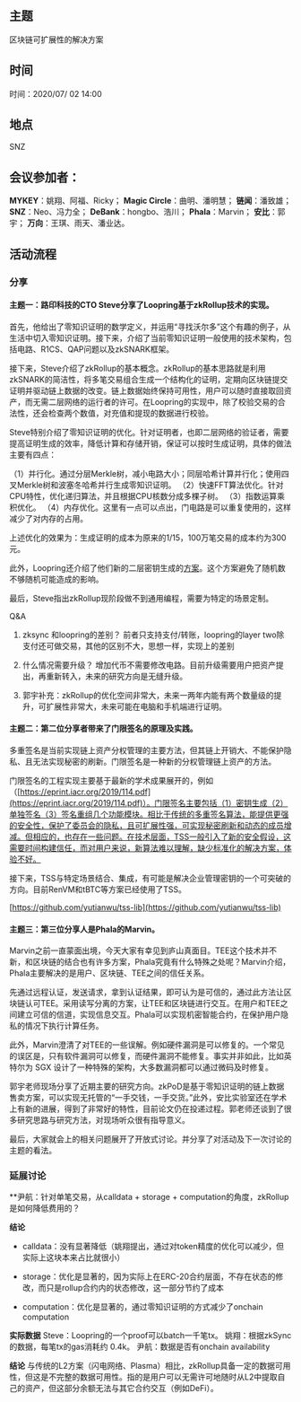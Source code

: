 ## 主题
区块链可扩展性的解决方案

## 时间
时间：2020/07/ 02 14:00

## 地点
SNZ

## 会议参加者：

**MYKEY**：姚翔、阿福、Ricky；
**Magic Circle**：曲明、潘明慧；
**链闻**：潘致雄；
**SNZ**：Neo、冯力全；
**DeBank**：hongbo、浩川；
**Phala**：Marvin；
**安比**：郭宇；
**万向**：王琪、雨天、潘业达。

## 活动流程

### 分享
#### 主题一：路印科技的CTO Steve分享了Loopring基于zkRollup技术的实现。

首先，他给出了零知识证明的数学定义，并运用“寻找沃尔多”这个有趣的例子，从生活中切入零知识证明。接下来，介绍了当前零知识证明一般使用的技术架构，包括电路、R1CS、QAP问题以及zkSNARK框架。

接下来，Steve介绍了zkRollup的基本概念。zkRollup的基本思路就是利用zkSNARK的简洁性，将多笔交易组合生成一个结构化的证明，定期向区块链提交证明并驱动链上数据的改变。链上数据始终保持可用性，用户可以随时直接取回资产，而无需二层网络的运行者的许可。在Loopring的实现中，除了校验交易的合法性，还会检查两个数值，对充值和提现的数据进行校验。

Steve特别介绍了零知识证明的优化。针对证明者，也即二层网络的验证者，需要提高证明生成的效率，降低计算和存储开销，保证可以按时生成证明，具体的做法主要有四点：

（1）并行化。通过分层Merkle树，减小电路大小；同层哈希计算并行化；使用四叉Merkle树和波塞冬哈希并行生成零知识证明。
（2）快速FFT算法优化。针对CPU特性，优化递归算法，并且根据CPU核数分成多棵子树。
（3）指数运算乘积优化。
（4）内存优化。这里有一点可以点出，门电路是可以重复使用的，这样减少了对内存的占用。

上述优化的效果为：生成证明的成本为原来的1/15，100万笔交易的成本约为300元。

此外，Loopring还介绍了他们新的二层密钥生成的[方案](https://blogs.loopring.org/new-approach-to-generating-layer-2-account-keys-cn/)。这个方案避免了随机数不够随机可能造成的影响。

最后，Steve指出zkRollup现阶段做不到通用编程，需要为特定的场景定制。

Q&A

1. zksync 和loopring的差别？
前者只支持支付/转账，loopring的layer two除支付还可做交易，其他的区别不大，思想一样，实现上的差别

2. 什么情况需要升级？
增加代币不需要修改电路。目前升级需要用户把资产提出，再重新转入，未来的研究方向是无缝升级。

3. 郭宇补充：zkRollup的优化空间非常大，未来一两年内能有两个数量级的提升，可扩展性非常大，未来可能在电脑和手机端进行证明。

#### 主题二：第二位分享者带来了门限签名的原理及实践。
多重签名是当前实现链上资产分权管理的主要方法，但其链上开销大、不能保护隐私、且无法实现秘密的刷新。门限签名是一种新的分权管理链上资产的方法。

门限签名的工程实现主要基于最新的学术成果展开的，例如（[https://eprint.iacr.org/2019/114.pdf](https://eprint.iacr.org/2019/114.pdf)）。门限签名主要包括（1）密钥生成（2）单独签名（3）签名重组几个功能模块。相比于传统的多重签名算法，能提供更强的安全性，保护了委员会的隐私，且可扩展性强，可实现秘密刷新和动态的成员增减。但相应的，也存在一些问题。在技术层面，TSS一般引入了新的安全假设，这需要时间构建信任，而对用户来说，新算法难以理解，缺少标准化的解决方案，体验不好。

接下来，TSS与特定场景结合、集成，有可能是解决企业管理密钥的一个可突破的方向。目前RenVM和tBTC等方案已经使用了TSS。

[https://github.com/yutianwu/tss-lib](https://github.com/yutianwu/tss-lib)

#### 主题三：第三位分享人是Phala的Marvin。
Marvin之前一直蒙面出境，今天大家有幸见到庐山真面目。TEE这个技术并不新，和区块链的结合也有许多方案，Phala究竟有什么特殊之处呢？Marvin介绍，Phala主要解决的是用户、区块链、TEE之间的信任关系。

先通过远程认证，发送请求，拿到认证结果，即可认为是可信的，通过此方法让区块链认可TEE。采用读写分离的方案，让TEE和区块链进行交互。在用户和TEE之间建立可信的信道，实现信息交互。Phala可以实现机密智能合约，在保护用户隐私的情况下执行计算任务。

此外，Marvin澄清了对TEE的一些误解。例如硬件漏洞是可以修复的。一个常见的误区是，只有软件漏洞可以修复，而硬件漏洞不能修复。事实并非如此，比如英特尔为 SGX 设计了一种特殊的架构，大多数漏洞都可以通过微码及时修复。

郭宇老师现场分享了近期主要的研究方向。zkPoD是基于零知识证明的链上数据售卖方案，可以实现无托管的“一手交钱，一手交货。”此外，安比实验室还在学术上有新的进展，得到了非常好的特性，目前论文仍在投递过程。郭老师还谈到了很多研究思路与研究方法，对现场听众很有指导意义。

最后，大家就会上的相关问题展开了开放式讨论。并分享了对活动及下一次讨论的主题的看法。

### 延展讨论

**尹航：针对单笔交易，从calldata + storage + computation的角度，zkRollup是如何降低费用的？

**结论**
- calldata：没有显著降低（姚翔提出，通过对token精度的优化可以减少，但实际上这块本来占比就很小）

- storage：优化是显著的，因为实际上在ERC-20合约层面，不存在状态的修改，而只是rollup合约内的状态修改，这一部分节约了成本

- computation：优化是显著的，通过零知识证明的方式减少了onchain computation

  
**实际数据**
Steve：Loopring的一个proof可以batch一千笔tx。
姚翔：根据zkSync的数据，每笔tx的gas消耗约 0.4k。
尹航：数据是否有onchain availability

**结论**
与传统的L2方案（闪电网络、Plasma）相比，zkRollup具备一定的数据可用性，但这是不完整的数据可用性。指的是用户可以无需许可地随时从L2中提取自己的资产，但这部分余额无法与其它合约交互（例如DeFi）。

